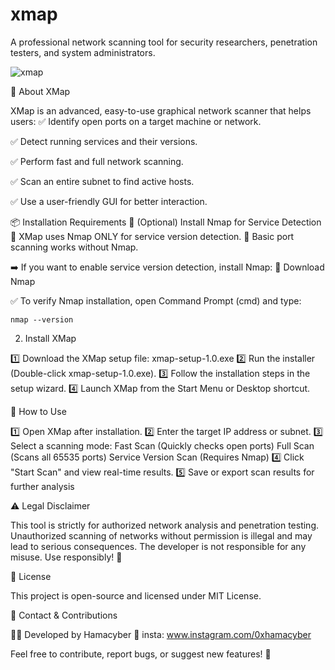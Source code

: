 # xmap

A professional network scanning tool for security researchers, penetration testers, and system administrators.



![xmap](https://github.com/user-attachments/assets/4d4b6a61-e4ab-479d-bd4c-51e27ba254a4)


📌 About XMap

XMap is an advanced, easy-to-use graphical network scanner that helps users:
✅ Identify open ports on a target machine or network.

✅ Detect running services and their versions.

✅ Perform fast and full network scanning.

✅ Scan an entire subnet to find active hosts.

✅ Use a user-friendly GUI for better interaction.

📦 Installation Requirements
🔹 (Optional) Install Nmap for Service Detection
🔹 XMap uses Nmap ONLY for service version detection.
🔹 Basic port scanning works without Nmap.

➡️ If you want to enable service version detection, install Nmap:
🔗 Download Nmap

✅ To verify Nmap installation, open Command Prompt (cmd) and type:

    nmap --version


 2. Install XMap

1️⃣ Download the XMap setup file: xmap-setup-1.0.exe
2️⃣ Run the installer (Double-click xmap-setup-1.0.exe).
3️⃣ Follow the installation steps in the setup wizard.
4️⃣ Launch XMap from the Start Menu or Desktop shortcut.


🎯 How to Use

1️⃣ Open XMap after installation.
2️⃣ Enter the target IP address or subnet.
3️⃣ Select a scanning mode:
    Fast Scan (Quickly checks open ports)
    Full Scan (Scans all 65535 ports)
    Service Version Scan (Requires Nmap)
    4️⃣ Click "Start Scan" and view real-time results.
    5️⃣ Save or export scan results for further analysis


⚠️ Legal Disclaimer

This tool is strictly for authorized network analysis and penetration testing.
Unauthorized scanning of networks without permission is illegal and may lead to serious consequences.
The developer is not responsible for any misuse. Use responsibly! 🚨

📜 License

This project is open-source and licensed under MIT License.


🔗 Contact & Contributions

👨‍💻 Developed by Hamacyber
📧 insta: www.instagram.com/0xhamacyber

Feel free to contribute, report bugs, or suggest new features! 🚀
